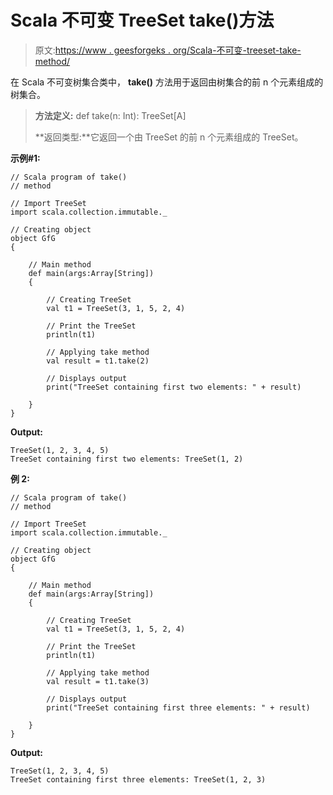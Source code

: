 # Scala 不可变 TreeSet take()方法

> 原文:[https://www . geesforgeks . org/Scala-不可变-treeset-take-method/](https://www.geeksforgeeks.org/scala-immutable-treeset-take-method/)

在 Scala 不可变树集合类中， **take()** 方法用于返回由树集合的前 n 个元素组成的树集合。

> **方法定义:** def take(n: Int): TreeSet[A]
> 
> **返回类型:**它返回一个由 TreeSet 的前 n 个元素组成的 TreeSet。

**示例#1:**

```
// Scala program of take() 
// method 

// Import TreeSet
import scala.collection.immutable._

// Creating object 
object GfG 
{ 

    // Main method 
    def main(args:Array[String]) 
    { 

        // Creating TreeSet
        val t1 = TreeSet(3, 1, 5, 2, 4)  

        // Print the TreeSet 
        println(t1) 

        // Applying take method  
        val result = t1.take(2)

        // Displays output  
        print("TreeSet containing first two elements: " + result) 

    } 
} 
```

**Output:**

```
TreeSet(1, 2, 3, 4, 5)
TreeSet containing first two elements: TreeSet(1, 2)

```

**例 2:**

```
// Scala program of take() 
// method 

// Import TreeSet
import scala.collection.immutable._

// Creating object 
object GfG 
{ 

    // Main method 
    def main(args:Array[String]) 
    { 

        // Creating TreeSet
        val t1 = TreeSet(3, 1, 5, 2, 4)  

        // Print the TreeSet 
        println(t1) 

        // Applying take method  
        val result = t1.take(3)

        // Displays output  
        print("TreeSet containing first three elements: " + result) 

    } 
} 
```

**Output:**

```
TreeSet(1, 2, 3, 4, 5)
TreeSet containing first three elements: TreeSet(1, 2, 3)

```